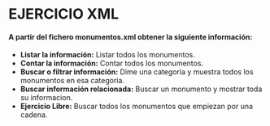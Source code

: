 # EJERCICIO XML
#### A partir del fichero monumentos.xml obtener la siguiente información:
* **Listar la información:** Listar todos los monumentos.
* **Contar la información:** Contar todos los monumentos.
* **Buscar o filtrar información:** Dime una categoria y muestra todos los monumentos en esa categoria.
* **Buscar información relacionada:** Buscar un monumento y mostrar toda su informacion.
* **Ejercicio Libre:** Buscar todos los monumentos que empiezan por una cadena.